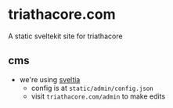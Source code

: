 # triathacore.com

A static sveltekit site for triathacore

## cms

- we're using [sveltia](https://github.com/sveltia/sveltia-cms)
  - config is at `static/admin/config.json`
  - visit `triathacore.com/admin` to make edits
